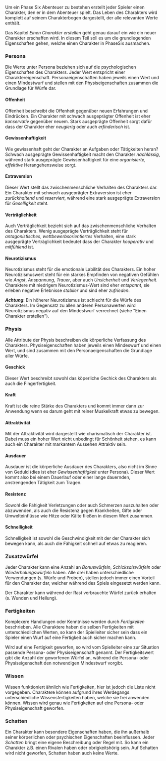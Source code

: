 Um ein Phase Six Abenteuer zu bestehen erstellt jeder Spieler einen Charakter, den er in dem Abenteuer spielt. Das Leben des Charakters wird komplett auf seinem Charakterbogen dargestellt, der alle relevanten Werte enthält.

Das Kapitel *Einen Charakter erstellen* geht genau darauf ein wie ein neuer Charakter erschaffen wird. In diesem Teil soll es um die grundlegenden Eigenschaften gehen, welche einen Charakter in PhaseSix ausmachen. 

### Persona

Die Werte unter Persona beziehen sich auf die psychologischen Eigenschaften des Charakters. Jeder Wert entspricht einer Charaktereigenschaft. Personaeigenschaften haben jeweils einen Wert und einen Mindestwurf und stellen mit den Physiseigenschaften zusammen die Grundlage für Würfe dar.

#### Offenheit

Offenheit beschreibt die Offenheit gegenüber neuen Erfahrungen und Eindrücken. Ein Charakter mit schwach ausgeprägter Offenheit ist eher *konservativ* gegenüber neuem. Stark ausgeprägte Offenheit sorgt dafür dass der Charakter eher *neugierig* oder auch *erfinderisch* ist.

#### Gewissenhaftigkeit

Wie gewissenhaft geht der Charakter an Aufgaben oder Tätigkeiten heran? Schwach ausgeprägte Gewissenhaftigkeit macht den Charakter *nachlässig*, während stark ausgeprägte Gewissenhaftigkeit für eine *organisierte*, *effektive* Herangehensweise sorgt.

#### Extraversion

Dieser Wert stellt das zwischenmenschliche Verhalten des Charakters dar. Ein Charakter mit schwach ausgeprägter Extraversion ist eher *zurückhaltend* und *reserviert*, während eine stark ausgeprägte Extraversion für *Geselligkeit* steht.

#### Verträglichkeit

Auch Verträglichkeit bezieht sich auf das zwischenmenschliche Verhalten des Charakters. Wenig ausgeprägte Verträglichkeit steht für *antagonistisches*, *wettbewerbsorientiertes* Verhalten, eine stark ausgeprägte Verträglichkeit bedeutet dass der Charakter *kooperativ* und *mitfühlend* ist.

#### Neurotizismus

Neurotizismus steht für die emotionale Labilität des Charakters. Ein hoher Neurotizismuswert steht für ein starkes Empfinden von negativen Gefühlen wie *Angst*, *Anspannung*, *Trauer*, aber auch *Unsicherheit* und *Verlegenheit*. Charaktere mit niedrigem Neurotizismus-Wert sind eher *entspannt*, sie erleben negative Erlebnisse *stabiler* und sind eher *zufrieden*.

***Achtung***: Ein höherer Neurotizismus ist schlecht für die Würfe des Charakters. Im Gegensatz zu allen anderen Personawerten wird Neurotizismus negativ auf den Mindestwurf verrechnet (siehe "Einen Charakter erstellen").

### Physis

Alle Attribute der Physis beschreiben die körperliche Verfassung des Charakters. Physiseigenschaften haben jeweils einen Mindeswurf und einen Wert, und sind zusammen mit den Personaeigenschaften die Grundlage aller Würfe. 

#### Geschick

Dieser Wert beschreibt sowohl das köperliche Gechick des Charakters als auch die Fingerfertigkeit.

#### Kraft

Kraft ist die reine Stärke des Charakters und kommt immer dann zur Anwendung wenn es darum geht mit reiner Muskelkraft etwas zu bewegen.

#### Attraktivität

Mit der Attraktivität wird dargestellt wie charismatisch der Charakter ist. Dabei muss ein hoher Wert nicht unbedingt für Schönheit stehen, es kann auch ein Charakter mit markantem Aussehen Attraktiv sein.

#### Ausdauer

Ausdauer ist die körperliche Ausdauer des Charakters, also nicht im Sinne von Geduld (dies ist eher *Gewissenhaftigkeit* unter Persona). Dieser Wert kommt also bei einem Dauerlauf oder einer lange dauernden, anstrengenden Tätigkeit zum Tragen. 

#### Resistenz

Sowohl die Fähigkeit Verletzungen oder auch Schmerzen auszuhalten oder abzuwenden, als auch die Resistenz gegen Krankheiten, Gifte oder Umwelteinflüsse wie Hitze oder Kälte fließen in diesem Wert zusammen. 

#### Schnelligkeit

Schnelligkeit ist sowohl die Geschwindigkeit mit der der Charakter sich bewegen kann, als auch die Fähigkeit schnell auf etwas zu reagieren.

### Zusatzwürfel

Jeder Charakter kann eine Anzahl an *Bonuswürfeln*, *Schicksalswürfeln* oder *Wiederholungswürfeln* haben. Alle drei haben unterschiedliche Verwendungen (s. Würfe und Proben), stellen jedoch immer einen Vorteil für den Charakter dar, welcher während des Spiels eingesetzt werden kann. 

Der Charakter kann während der Rast verbrauchte Würfel zurück erhalten (s. Wunden und Heilung).

### Fertigkeiten

Komplexere Handlungen oder Kenntnisse werden durch *Fertigkeiten* beschrieben. Alle Charaktere haben die selben Fertigkeiten mit unterschiedlichen Werten, so kann der Spielleiter sicher sein dass ein Spieler einen Wurf auf eine Fertigkeit auch sicher machen kann. 

Wird auf eine Fertigkeit geworfen, so wird vom Spielleiter eine zur Situation passende Persona- oder Physiseigenschaft genannt. Der Fertigkeitswert gibt die Anzahl der geworfenen Würfel an, während die Persona- oder Physiseigenschaft den notwendigen Mindestwurf vorgibt.

### Wissen

Wissen funktioniert ähnlich wie Fertigkeiten, hier ist jedoch die Liste nicht vorgegeben. Charaktere können aufgrund ihres Werdegangs unterschiedliche Wissensfertigkeiten haben, welche sie frei anwenden können. Wissen wird genau wie Fertigkeiten auf eine Persona- oder Physiseigenschaft geworfen.

### Schatten

Ein Charakter kann besondere Eigenschaften haben, die ihn außerhalb seiner körperlichen oder psychischen Eigenschaften beeinflussen. Jeder *Schatten* bringt eine eigene Beschreibung oder Regel mit. So kann ein Charakter z.B. einen Rivalen haben oder obrigkeitshörig sein. Auf Schatten wird nicht geworfen, Schatten haben auch keine Werte.
